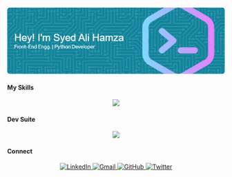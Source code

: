 ![Header](./Header-1.png)

#### My Skills
<p align="center">
  <a href="https://skillicons.dev">
    <img src="https://skillicons.dev/icons?i=html,css,js,py,react,ts,nodejs"/>
  </a>
</p>

#### Dev Suite
<p align="center">
  <a href="https://skillicons.dev">
    <img src="https://skillicons.dev/icons?i=windows,vscode,github,git,githubactions,powershell"/>
  </a>
</p>

#### Connect 
<p align="center">
  <a href="https://www.linkedin.com/in/syed-ali-hamza-898785331/" target="_blank">
    <img src="https://skillicons.dev/icons?i=linkedin" alt="LinkedIn" />
  </a>
  <a href="mailto:syedalihamzabukhari2125@gmail.com" target="_blank">
    <img src="https://skillicons.dev/icons?i=gmail" alt="Gmail" />
  </a>
  <a href="https://github.com/SyedAliHamzaBukhari"_blank">
    <img src="https://skillicons.dev/icons?i=github" alt="GitHub" />
  </a>
  <a href="https://x.com/Engg_Hamza" target="_blank">
    <img src="https://skillicons.dev/icons?i=twitter" alt="Twitter" />
  </a>
</p>